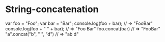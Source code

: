 # String-concatenation

var foo = "Foo";
var bar = "Bar";
console.log(foo + bar); // => "FooBar"
console.log(foo + " " + bar); // => "Foo Bar"
foo.concat(bar) // => "FooBar"
"a".concat("b", " ", "d") // => "ab d" 
